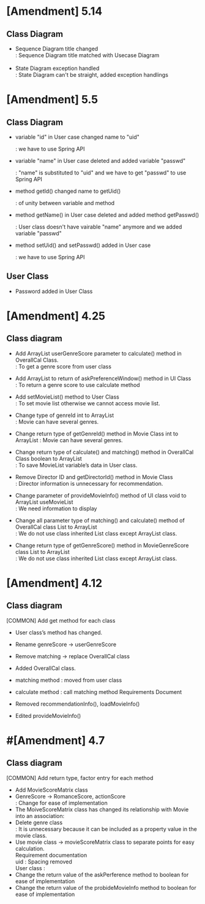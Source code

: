 # [Amendment] 5.14
## Class Diagram

- Sequence Diagram title changed<br>
	: Sequence Diagram title matched with Usecase Diagram
	<br><br>
- State Diagram exception handled<br>
	: State Diagram can't be straight, added exception handlings

# [Amendment] 5.5
## Class Diagram

- variable "id" in User case changed name to "uid" 

  : we have to use Spring API

- variable "name" in User case deleted and added variable "passwd" 

  : "name" is substituted to "uid" and we have to get "passwd" to use Spring API

- method getId() changed name to getUid() 

  : of unity between variable and method

- method getName() in User case deleted and added method getPasswd() 

  : User class doesn't have vairable "name" anymore and we added variable "passwd"

- method setUid() and setPasswd() added in User case 

  : we have to use Spring API

## User Class

- Password added in User Class

# [Amendment] 4.25
## Class diagram

- Add ArrayList<Integer> userGenreScore parameter to calculate() method in OverallCal Class.<br>
	: To get a genre score from user class<br>
	
- Add ArrayList<Integer> to return of askPreferenceWindow() method in UI Class<br>
	: To return a genre score to use calculate method<br>
	
- Add setMovieList() method to User Class<br>
	: To set movie list otherwise we cannot access movie list.
- Change type of genreId int to ArrayList<Integer><br>
	: Movie can have several genres.
- Change return type of getGenreId() method in Movie Class int to ArrayList<Integer>
	: Movie can have several genres.
- Change return type of calculate() and matching() method in OverallCal Class boolean to ArrayList<Integer><br>
	: To save MovieList variable’s data in User class.
- Remove Director ID and getDirectorId() method in Movie Class<br>
	: Director information is unnecessary for recommendation.
- Change parameter of provideMovieInfo() method of UI class void to ArrayList<Integer> useMovieList<br>
	: We need information to display
- Change all parameter type of matching() and calculate() method of OverallCal class List<Integer> to ArrayList<Integer><br>
	: We do not use class inherited List class except ArrayList class.
- Change return type of getGenreScore() method in MovieGenreScore class List<Integer> to ArrayList<Integer><br>
	: We do not use class inherited List class except ArrayList class.
# [Amendment] 4.12

## Class diagram

[COMMON] Add get method for each class

- User class’s method has changed.<br>

- Rename genreScore -> userGenreScore
- Remove matching -> replace OverallCal class
- Added OverallCal class.
- matching method : moved from user class 
- calculate method : call matching method
Requirements Document
- Removed recommendationInfo(), loadMovieInfo()
- Edited provideMovieInfo()

# #[Amendment] 4.7

## Class diagram

[COMMON] Add return type, factor entry for each method

- Add MovieScoreMatrix class<br>
- GenreScore -> RomanceScore, actionScore<br>
  : Change for ease of implementation<br>
- The MoiveScoreMatrix class has changed its relationship with Movie into an association:
- Delete genre class<br>: It is unnecessary because it can be included as a property value in the movie class.
- Use movie class -> movieScoreMatrix class to separate points for easy calculation.<br>
  Requirement documentation<br>
  uid : Spacing removed<br>
  User class :
- Change the return value of the askPerference method to boolean for ease of implementation
- Change the return value of the probideMovieInfo method to boolean for ease of implementation

